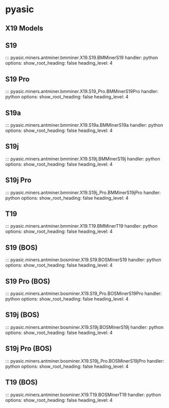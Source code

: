 # pyasic
## X19 Models

## S19

::: pyasic.miners.antminer.bmminer.X19.S19.BMMinerS19
    handler: python
    options:
        show_root_heading: false
        heading_level: 4

## S19 Pro

::: pyasic.miners.antminer.bmminer.X19.S19_Pro.BMMinerS19Pro
    handler: python
    options:
        show_root_heading: false
        heading_level: 4


## S19a

::: pyasic.miners.antminer.bmminer.X19.S19a.BMMinerS19a
    handler: python
    options:
        show_root_heading: false
        heading_level: 4


## S19j

::: pyasic.miners.antminer.bmminer.X19.S19j.BMMinerS19j
    handler: python
    options:
        show_root_heading: false
        heading_level: 4

## S19j Pro

::: pyasic.miners.antminer.bmminer.X19.S19j_Pro.BMMinerS19jPro
    handler: python
    options:
        show_root_heading: false
        heading_level: 4

## T19

::: pyasic.miners.antminer.bmminer.X19.T19.BMMinerT19
    handler: python
    options:
        show_root_heading: false
        heading_level: 4


## S19 (BOS)

::: pyasic.miners.antminer.bosminer.X19.S19.BOSMinerS19
    handler: python
    options:
        show_root_heading: false
        heading_level: 4

## S19 Pro (BOS)

::: pyasic.miners.antminer.bosminer.X19.S19_Pro.BOSMinerS19Pro
    handler: python
    options:
        show_root_heading: false
        heading_level: 4


## S19j (BOS)

::: pyasic.miners.antminer.bosminer.X19.S19j.BOSMinerS19j
    handler: python
    options:
        show_root_heading: false
        heading_level: 4

## S19j Pro (BOS)

::: pyasic.miners.antminer.bosminer.X19.S19j_Pro.BOSMinerS19jPro
    handler: python
    options:
        show_root_heading: false
        heading_level: 4

## T19 (BOS)

::: pyasic.miners.antminer.bosminer.X19.T19.BOSMinerT19
    handler: python
    options:
        show_root_heading: false
        heading_level: 4
